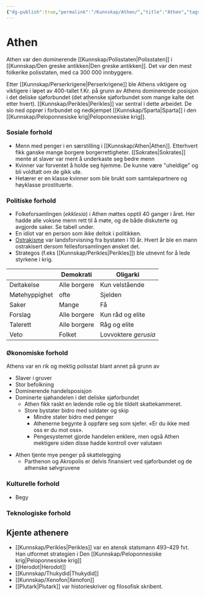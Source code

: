 ```yaml
---
{"dg-publish":true,"permalink":"/Kunnskap/Athen/","title":"Athen","tags":["historie"]}
---
```



# Athen
Athen var den dominerende [[Kunnskap/Polisstaten\|Polisstaten]] i [[Kunnskap/Den greske antikken\|Den greske antikken]]. Det var den mest folkerike polisstaten, med ca 300 000 innbyggere. 

Etter [[Kunnskap/Perserkrigene\|Perserkrigene]] ble Athens viktigere og viktigere i løpet av 400-tallet f.Kr. på grunn av Athens dominerende posisjon i det deliske sjøforbundet (det athenske sjøforbundet som mange kalte det etter hvert). [[Kunnskap/Perikles\|Perikles]] var sentral i dette arbeidet. De slo ned opprør i forbundet og nedkjempet [[Kunnskap/Sparta\|Sparta]] i den [[Kunnskap/Peloponnesiske krig\|Peloponnesiske krig]].

### Sosiale forhold
- Menn med penger i en særstilling i [[Kunnskap/Athen\|Athen]]. Etterhvert fikk ganske mange borgere borgerrettigheter. [[Sokrates\|Sokrates]] mente at slaver var ment å underkaste seg bedre menn
- Kvinner var forventet å holde seg hjemme. De kunne være "uheldige" og bli voldtatt om de gikk ute.
- Hetærer er en klasse kvinner som ble brukt som samtalepartnere og høyklasse prostituerte.

### Politiske forhold
- Folkeforsamlingen (*ekklesia*) i Athen møttes opptil 40 ganger i året. Her hadde alle voksne menn rett til å møte, og de både diskuterte og avgjorde saker. Se tabell under.
- En idiot var en person som ikke deltok i politikken.
- [Ostrakisme](https://snl.no/ostrakisme) var landsforvisning fra bystaten i 10 år. Hvert år ble en mann ostrakisert dersom fellesforsamlingen ønsket det.
- Strategos (f.eks [[Kunnskap/Perikles\|Perikles]]) ble utnevnt for å lede styrkene i krig.

|               | Demokrati    | Oligarki             |
| ------------- | ------------ | -------------------- |
| Deltakelse    | Alle borgere | Kun velstående       |
| Møtehyppighet | ofte         | Sjelden              |
| Saker         | Mange        | Få                   |
| Forslag       | Alle borgere | Kun råd og elite     |
| Talerett      | Alle borgere | Råg og elite         |
| Veto          | Folket       | Lovvoktere *gerusia* |

### Økonomiske forhold
Athens var en rik og mektig polisstat blant annet på grunn av
- Slaver i gruver
- Stor befolkning
- Dominerende handelsposisjon
- Dominerte sjøhandelen i det deliske sjøforbundet
	- Athen fikk raskt en ledende rolle og ble tildelt skattekammeret.
	* Store bystater bidro med soldater og skip
		* Mindre stater bidro med penger
		* Athenerne begynte å oppføre seg som sjefer. «Er du ikke med oss er du mot oss».
		* Pengesystemet gjorde handelen enklere, men også Athen mektigere siden disse hadde kontroll over valutaen
* Athen tjente mye penger på skattelegging
	* Parthenon og Akropolis er delvis finansiert ved sjøforbundet og de athenske sølvgruvene

### Kulturelle forhold
- Begy

### Teknologiske forhold

## Kjente athenere
- [[Kunnskap/Perikles\|Perikles]] var en atensk statsmann 493–429 fvt. Han utformet strategien i Den [[Kunnskap/Peloponnesiske krig\|Peloponnesiske krig]]
- [[Herodot\|Herodot]]
- [[Kunnskap/Thukydid\|Thukydid]]
- [[Kunnskap/Xenofon\|Xenofon]]
- [[Plutark\|Plutark]] var historieskriver og filosofisk skribent. 
